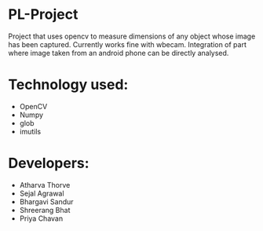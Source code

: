 # PL-Project
Project that uses opencv to measure dimensions of any object whose image has been captured.
Currently works fine with wbecam.
Integration of part where image taken from an android phone can be directly analysed.
# Technology used:
- OpenCV
- Numpy
- glob
- imutils
# Developers:
- Atharva Thorve
- Sejal Agrawal
- Bhargavi Sandur
- Shreerang Bhat
- Priya Chavan
